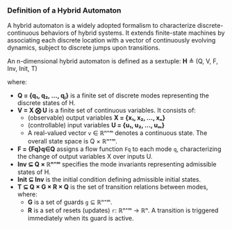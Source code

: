 ### Definition of a Hybrid Automaton

A hybrid automaton is a widely adopted formalism to characterize discrete-continuous behaviors of hybrid systems. It extends finite-state machines by associating each discrete location with a vector of continuously evolving dynamics, subject to discrete jumps upon transitions.

An n-dimensional hybrid automaton is defined as a sextuple:
**H** ≜ (Q, V, F, Inv, Init, T)

where:
*   **Q = {q₁, q₂, ..., qⱼ}** is a finite set of discrete modes representing the discrete states of H.
*   **V = X ⨂ U** is a finite set of continuous variables. It consists of:
    *   (observable) output variables **X = {x₁, x₂, ..., xₙ}**
    *   (controllable) input variables **U = {u₁, u₂, ..., uₘ}**
    *   A real-valued vector `v` ∈ ℝⁿ⁺ᵐ denotes a continuous state. The overall state space is Q × ℝⁿ⁺ᵐ.
*   **F = {Fq}q∈Q** assigns a flow function `Fq` to each mode `q`, characterizing the change of output variables X over inputs U.
*   **Inv ⊆ Q × ℝⁿ⁺ᵐ** specifies the mode invariants representing admissible states of H.
*   **Init ⊆ Inv** is the initial condition defining admissible initial states.
*   **T ⊆ Q × G × R × Q** is the set of transition relations between modes, where:
    *   **G** is a set of guards `g` ⊆ ℝⁿ⁺ᵐ.
    *   **R** is a set of resets (updates) `r`: ℝⁿ⁺ᵐ → ℝⁿ. A transition is triggered immediately when its guard is active.
